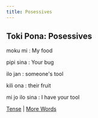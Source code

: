 ```yaml
---
title: Posessives
---
```


## Toki Pona: Posessives

moku mi
: My food

pipi sina
: Your bug

ilo jan
: someone's tool

kili ona
: their fruit

mi jo ilo sina
: I have your tool

[Tense](08Tense.md) | [More Words](10MoreWords.md)